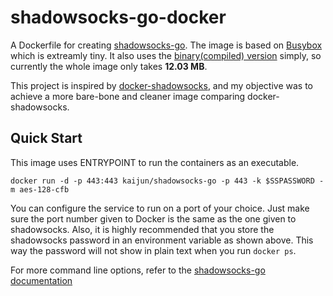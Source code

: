 # shadowsocks-go-docker

A Dockerfile for creating [shadowsocks-go](https://github.com/shadowsocks/shadowsocks-go). The image is based on  [Busybox](https://hub.docker.com/_/busybox/) which is extreamly tiny. It also uses  the [binary(compiled) version](https://github.com/shadowsocks/shadowsocks-go/releases) simply, so currently the whole image only takes **12.03 MB**. 

This project is inspired by [docker-shadowsocks](https://github.com/oddrationale/docker-shadowsocks), and my objective was to achieve a more bare-bone and cleaner image comparing docker-shadowsocks. 


Quick Start
-----------

This image uses ENTRYPOINT to run the containers as an executable. 

    docker run -d -p 443:443 kaijun/shadowsocks-go -p 443 -k $SSPASSWORD -m aes-128-cfb 

You can configure the service to run on a port of your choice. Just make sure the port number given to Docker is the same as the one given to shadowsocks. Also, it is  highly recommended that you store the shadowsocks password in an environment variable as shown above. This way the password will not show in plain text when you run `docker ps`.

For more command line options, refer to the [shadowsocks-go documentation](https://github.com/shadowsocks/shadowsocks-go)

